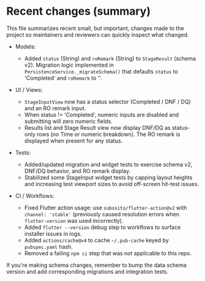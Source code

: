 # Recent changes (summary)

This file summarizes recent small, but important, changes made to the project so maintainers and reviewers can quickly inspect what changed.

- Models:
  - Added `status` (String) and `roRemark` (String) to `StageResult` (schema v2). Migration logic implemented in `PersistenceService._migrateSchema()` that defaults `status` to 'Completed' and `roRemark` to ''.

- UI / Views:
  - `StageInputView` now has a status selector (Completed / DNF / DQ) and an RO remark input.
  - When status != 'Completed', numeric inputs are disabled and submitting will zero numeric fields.
  - Results list and Stage Result view now display DNF/DQ as status-only rows (no Time or numeric breakdown). The RO remark is displayed when present for any status.

- Tests:
  - Added/updated migration and widget tests to exercise schema v2, DNF/DQ behavior, and RO remark display.
  - Stabilized some StageInput widget tests by capping layout heights and increasing test viewport sizes to avoid off-screen hit-test issues.

- CI / Workflows:
  - Fixed Flutter action usage: use `subosito/flutter-action@v2` with `channel: 'stable'` (previously caused resolution errors when `flutter-version` was used incorrectly).
  - Added `flutter --version` debug step to workflows to surface installer issues in logs.
  - Added `actions/cache@v4` to cache `~/.pub-cache` keyed by `pubspec.yaml` hash.
  - Removed a failing `npm ci` step that was not applicable to this repo.

If you're making schema changes, remember to bump the data schema version and add corresponding migrations and integration tests.
